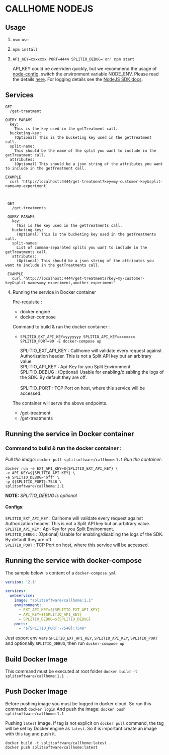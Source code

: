 # CALLHOME NODEJS

## Usage

1. `nvm use`
2. `npm install`
3. `API_KEY=xxxxxxx PORT=4444 SPLITIO_DEBUG='on' npm start`

   API_KEY could be overriden quickly, but we recommend the usage of [node-config](https://github.com/lorenwest/node-config#quick-start),
   switch the environment variable NODE_ENV. Please read the details [here](https://github.com/lorenwest/node-config#quick-start).
   For logging details see the [NodeJS SDK docs](https://docs.split.io/docs/nodejs-sdk-overview#section-logging).

## Services

    GET
      /get-treatment

    QUERY PARAMS
      key:
        This is the key used in the getTreatment call.
      bucketing-key:
        (Optional) This is the bucketing key used in the getTreatment call.
      split-name:
        This should be the name of the split you want to include in the getTreatment call.
      attributes:
        (Optional) This should be a json string of the attributes you want to include in the getTreatment call.

    EXAMPLE
      curl 'http://localhost:4444/get-treatment?key=my-customer-key&split-name=my-experiment'



     GET
       /get-treatments

     QUERY PARAMS
       key:
         This is the key used in the getTreatments call.
       bucketing-key:
         (Optional) This is the bucketing key used in the getTreatments call.
       split-names:
         List of comman-separated splits you want to include in the getTreatments call.
       attributes:
         (Optional) This should be a json string of the attributes you want to include in the getTreatments call.

     EXAMPLE
       curl 'http://localhost:4444/get-treatments?key=my-customer-key&split-names=my-experiment,another-experiment'

4. Running the service in Docker container

    Pre-requisite :
    - docker engine
    - docker-compose

    Command to build & run the docker container :
    - `SPLITIO_EXT_API_KEY=yyyyyyy SPLITIO_API_KEY=xxxxxxx SPLITIO_PORT=90 -E docker-compose up`

      SPLITIO_EXT_API_KEY : Callhome will validate every request against Authorization header. This is not a Split API key but an arbitrary value <br>
      SPLITIO_API_KEY : Api-Key for you Split Environment <br>
      SPLITIO_DEBUG : (Optional) Usable for enabling/disabling the logs of the SDK. By default they are off. <br>      
      SPLITIO_PORT : TCP Port on host, where this service will be accessed.

    The container will serve the above endpoints.
    - /get-treatment
    - /get-treatments

## Running the service in Docker container

### Command to build & run the docker container :
*Pull the image:* `docker pull splitsoftware/callhome:1.1`
*Run the container:*
```shell
docker run -e EXT_API_KEY=${SPLITIO_EXT_API_KEY} \
-e API_KEY=${SPLITIO_API_KEY} \
-e SPLITIO_DEBUG='off' \ 
-p ${SPLITIO_PORT}:7548 \
splitsoftware/callhome:1.1
```
**NOTE:** *SPLITIO_DEBUG is optional*

#### Configs:
`SPLITIO_EXT_API_KEY` : Callhome will validate every request against Authorization header. This is not a Split API key but an arbitrary value.  
`SPLITIO_API_KEY` : Api-Key for you Split Environment.  
`SPLITIO_DEBUG` : (Optional) Usable for enabling/disabling the logs of the SDK. By default they are off.  
`SPLITIO_PORT` : TCP Port on host, where this service will be accessed. 

## Running the service with docker-compose
The sample below is content of a `docker-compose.yml`
```yaml
version: '2.1'

services:
  webservice:
    image: "splitsoftware/callhome:1.1"
    environment:
      - EXT_API_KEY=${SPLITIO_EXT_API_KEY}
      - API_KEY=${SPLITIO_API_KEY}
      - SPLITIO_DEBUG=${SPLITIO_DEBUG}      
    ports:
      - "${SPLITIO_PORT:-7548}:7548"
```
Just export env vars `SPLITIO_EXT_API_KEY`, `SPLITIO_API_KEY`, `SPLITIO_PORT` and optionally `SPLITIO_DEBUG`, then run `docker-compose up`

## Build Docker Image
This command must be executed at root folder
`docker build -t splitsoftware/callhome:1.1 .`

## Push Docker Image
Before pushing image you must be logged in docker cloud. So run this command:
`docker login`
And push the image:
`docker push splitsoftware/callhome:1.1`

Pushing `latest` image. If tag is not explicit on `docker pull` command, the tag will be set by Docker engine as `latest`. So it is important create an image with this tag and push it.

```shell
docker build -t splitsoftware/callhome:latest .
docker push splitsoftware/callhome:latest
```
